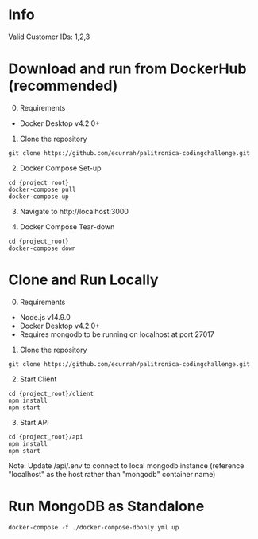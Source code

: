 # Info
Valid Customer IDs: 1,2,3

# Download and run from DockerHub (recommended)
0. Requirements
- Docker Desktop v4.2.0+

1. Clone the repository
```
git clone https://github.com/ecurrah/palitronica-codingchallenge.git
```

2. Docker Compose Set-up
```
cd {project_root}
docker-compose pull
docker-compose up
```

3. Navigate to http://localhost:3000 

4. Docker Compose Tear-down
```
cd {project_root}
docker-compose down
```

# Clone and Run Locally

0. Requirements
- Node.js v14.9.0
- Docker Desktop v4.2.0+
- Requires mongodb to be running on localhost at port 27017

1. Clone the repository
```
git clone https://github.com/ecurrah/palitronica-codingchallenge.git
```

2. Start Client
```
cd {project_root}/client
npm install
npm start
```

3. Start API
```
cd {project_root}/api
npm install
npm start
```
Note: 
Update /api/.env to connect to local mongodb instance (reference "localhost" as the host rather than "mongodb" container name)

# Run MongoDB as Standalone
```
docker-compose -f ./docker-compose-dbonly.yml up
```